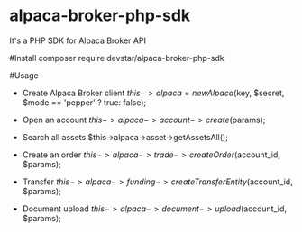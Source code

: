 # alpaca-broker-php-sdk
It's a PHP SDK for Alpaca Broker API

#Install
composer require devstar/alpaca-broker-php-sdk

#Usage
- Create Alpaca Broker client
$this->alpaca = new Alpaca($key, $secret, $mode == 'pepper' ? true: false);

- Open an account
$this->alpaca->account->create($params);

- Search all assets
$this->alpaca->asset->getAssetsAll();

- Create an order
$this->alpaca->trade->createOrder($account_id, $params);

- Transfer
$this->alpaca->funding->createTransferEntity($account_id, $params);

- Document upload
$this->alpaca->document->upload($account_id, $params);

